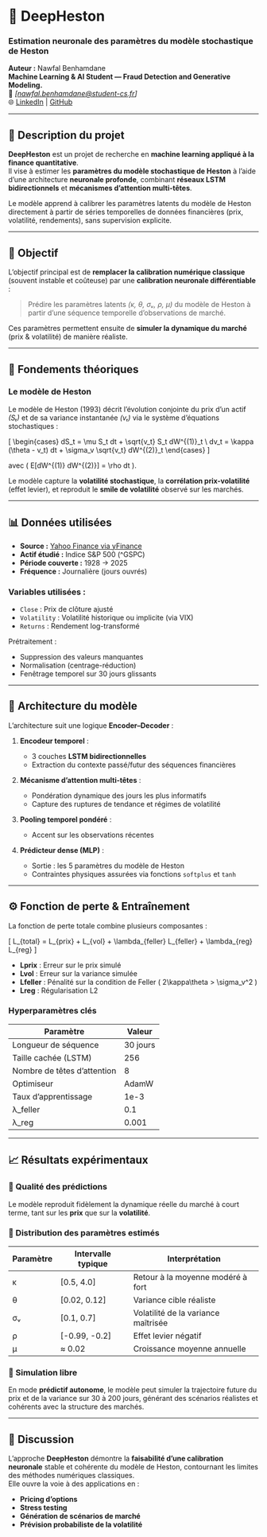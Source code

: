 # 🧠 DeepHeston  
### Estimation neuronale des paramètres du modèle stochastique de Heston

**Auteur :** Nawfal Benhamdane  
**Machine Learning & AI Student — Fraud Detection and Generative Modeling.**  
📧 _[nawfal.benhamdane@student-cs.fr]_  
🌐 [LinkedIn](https://linkedin.com/in/nawfal-benhamdane-6298b1285//) | [GitHub](https://github.com/NawfalBenhamdane)

---

## 📘 Description du projet

**DeepHeston** est un projet de recherche en **machine learning appliqué à la finance quantitative**.  
Il vise à estimer les **paramètres du modèle stochastique de Heston** à l’aide d’une architecture **neuronale profonde**, combinant **réseaux LSTM bidirectionnels** et **mécanismes d’attention multi-têtes**.

Le modèle apprend à calibrer les paramètres latents du modèle de Heston directement à partir de séries temporelles de données financières (prix, volatilité, rendements), sans supervision explicite.

---

## 🎯 Objectif

L’objectif principal est de **remplacer la calibration numérique classique** (souvent instable et coûteuse) par une **calibration neuronale différentiable** :

> Prédire les paramètres latents *(κ, θ, σᵥ, ρ, µ)* du modèle de Heston à partir d’une séquence temporelle d’observations de marché.

Ces paramètres permettent ensuite de **simuler la dynamique du marché** (prix & volatilité) de manière réaliste.

---

## 🧩 Fondements théoriques

### Le modèle de Heston

Le modèle de Heston (1993) décrit l’évolution conjointe du prix d’un actif *(Sₜ)* et de sa variance instantanée *(vₜ)* via le système d’équations stochastiques :

\[
\begin{cases}
dS_t = \mu S_t dt + \sqrt{v_t} S_t dW^{(1)}_t \\
dv_t = \kappa (\theta - v_t) dt + \sigma_v \sqrt{v_t} dW^{(2)}_t
\end{cases}
\]

avec \( E[dW^{(1)} dW^{(2)}] = \rho dt \).

Le modèle capture la **volatilité stochastique**, la **corrélation prix-volatilité** (effet levier), et reproduit le **smile de volatilité** observé sur les marchés.

---

## 📊 Données utilisées

- **Source :** [Yahoo Finance via yFinance](https://pypi.org/project/yfinance/)  
- **Actif étudié :** Indice S&P 500 (^GSPC)  
- **Période couverte :** 1928 → 2025  
- **Fréquence :** Journalière (jours ouvrés)

### Variables utilisées :
- `Close` : Prix de clôture ajusté  
- `Volatility` : Volatilité historique ou implicite (via VIX)  
- `Returns` : Rendement log-transformé  

Prétraitement :
- Suppression des valeurs manquantes  
- Normalisation (centrage-réduction)  
- Fenêtrage temporel sur 30 jours glissants  

---

## 🧠 Architecture du modèle

L’architecture suit une logique **Encoder–Decoder** :

1. **Encodeur temporel** :
   - 3 couches **LSTM bidirectionnelles**
   - Extraction du contexte passé/futur des séquences financières  

2. **Mécanisme d’attention multi-têtes** :
   - Pondération dynamique des jours les plus informatifs  
   - Capture des ruptures de tendance et régimes de volatilité  

3. **Pooling temporel pondéré** :
   - Accent sur les observations récentes  

4. **Prédicteur dense (MLP)** :
   - Sortie : les 5 paramètres du modèle de Heston  
   - Contraintes physiques assurées via fonctions `softplus` et `tanh`  

---

## ⚙️ Fonction de perte & Entraînement

La fonction de perte totale combine plusieurs composantes :

\[
L_{total} = L_{prix} + L_{vol} + \lambda_{feller} L_{feller} + \lambda_{reg} L_{reg}
\]

- **Lprix** : Erreur sur le prix simulé  
- **Lvol** : Erreur sur la variance simulée  
- **Lfeller** : Pénalité sur la condition de Feller \( 2\kappa\theta > \sigma_v^2 \)  
- **Lreg** : Régularisation L2  

### Hyperparamètres clés
| Paramètre | Valeur |
|------------|--------|
| Longueur de séquence | 30 jours |
| Taille cachée (LSTM) | 256 |
| Nombre de têtes d’attention | 8 |
| Optimiseur | AdamW |
| Taux d’apprentissage | 1e-3 |
| λ_feller | 0.1 |
| λ_reg | 0.001 |

---

## 📈 Résultats expérimentaux

### 🔹 Qualité des prédictions
Le modèle reproduit fidèlement la dynamique réelle du marché à court terme, tant sur les **prix** que sur la **volatilité**.

### 🔹 Distribution des paramètres estimés
| Paramètre | Intervalle typique | Interprétation |
|------------|--------------------|----------------|
| κ | [0.5, 4.0] | Retour à la moyenne modéré à fort |
| θ | [0.02, 0.12] | Variance cible réaliste |
| σᵥ | [0.1, 0.7] | Volatilité de la variance maîtrisée |
| ρ | [-0.99, -0.2] | Effet levier négatif |
| µ | ≈ 0.02 | Croissance moyenne annuelle |

### 🔹 Simulation libre
En mode **prédictif autonome**, le modèle peut simuler la trajectoire future du prix et de la variance sur 30 à 200 jours, générant des scénarios réalistes et cohérents avec la structure des marchés.

---

## 💬 Discussion

L’approche **DeepHeston** démontre la **faisabilité d’une calibration neuronale** stable et cohérente du modèle de Heston, contournant les limites des méthodes numériques classiques.  
Elle ouvre la voie à des applications en :
- **Pricing d’options**
- **Stress testing**
- **Génération de scénarios de marché**
- **Prévision probabiliste de la volatilité**

